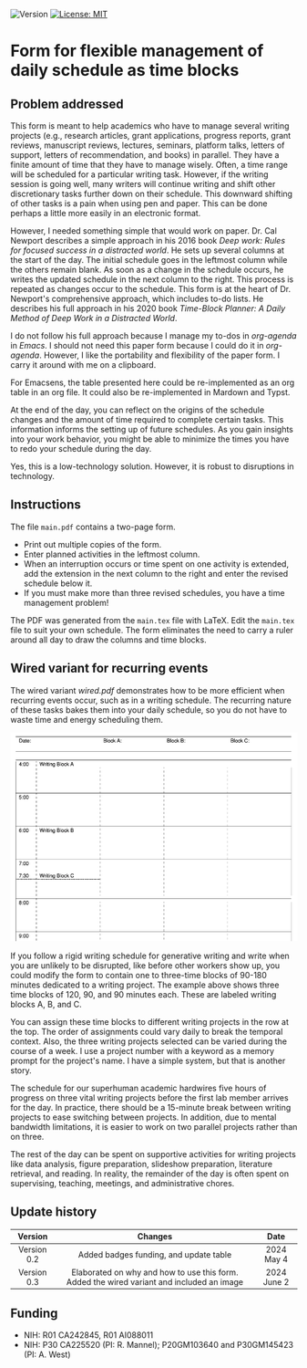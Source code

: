 ![Version](https://img.shields.io/static/v1?label=time-blocks&message=0.2&color=brightcolor)
[![License: MIT](https://img.shields.io/badge/License-MIT-blue.svg)](https://opensource.org/licenses/MIT)

# Form for flexible management of daily schedule as time blocks

## Problem addressed
This form is meant to help academics who have to manage several writing projects (e.g., research articles, grant applications, progress reports, grant reviews, manuscript reviews, lectures, seminars, platform talks, letters of support, letters of recommendation, and books) in parallel. 
They have a finite amount of time that they have to manage wisely.
Often, a time range will be scheduled for a particular writing task.
However, if the writing session is going well, many writers will continue writing and shift other discretionary tasks further down on their schedule.
This downward shifting of other tasks is a pain when using pen and paper.
This can be done perhaps a little more easily in an electronic format.

However, I needed something simple that would work on paper.
Dr. Cal Newport describes a simple approach in his 2016 book *Deep work: Rules for focused success in a distracted world*.
He sets up several columns at the start of the day.
The initial schedule goes in the leftmost column while the others remain blank. 
As soon as a change in the schedule occurs, he writes the updated schedule in the next column to the right.
This process is repeated as changes occur to the schedule.
This form is at the heart of Dr. Newport's comprehensive approach, which includes to-do lists.
He describes his full approach in his 2020 book *Time-Block Planner: A Daily Method of Deep Work in a Distracted World*.

I do not follow his full approach because I manage my to-dos in *org-agenda* in *Emacs*.
I should not need this paper form because I could do it in *org-agenda*.
However, I like the portability and flexibility of the paper form.
I carry it around with me on a clipboard.

For Emacsens, the table presented here could be re-implemented as an org table in an org file.
It could also be re-implemented in Mardown and Typst.

At the end of the day, you can reflect on the origins of the schedule changes and the amount of time required to complete certain tasks.
This information informs the setting up of future schedules.
As you gain insights into your work behavior, you might be able to minimize the times you have to redo your schedule during the day.

Yes, this is a low-technology solution.
However, it is robust to disruptions in technology.

## Instructions

The file `main.pdf` contains a two-page form. 

- Print out multiple copies of the form.
- Enter planned activities in the leftmost column.
- When an interruption occurs or time spent on one activity is extended, add the extension in the next column to the right and enter the revised schedule below it.
- If you must make more than three revised schedules, you have a time management problem!

The PDF was generated from the `main.tex` file with LaTeX.
Edit the `main.tex` file to suit your own schedule. 
The form eliminates the need to carry a ruler around all day to draw the columns and time blocks.

## Wired variant for recurring events

The wired variant *wired.pdf* demonstrates how to be more efficient when recurring events occur, such as in a writing schedule.
The recurring nature of these tasks bakes them into your daily schedule, so you do not have to waste time and energy scheduling them.

![Top of wired.pdf](images/wired.png)

If you follow a rigid writing schedule for generative writing and write when you are unlikely to be disrupted, like before other workers show up, you could modify the form to contain one to three-time blocks of 90-180 minutes dedicated to a writing project.
The example above shows three time blocks of 120, 90, and 90 minutes each.
These are labeled writing blocks A, B, and C.

You can assign these time blocks to different writing projects in the row at the top.
The order of assignments could vary daily to break the temporal context.
Also, the three writing projects selected can be varied during the course of a week. 
I use a project number with a keyword as a memory prompt for the project's name.
I have a simple system, but that is another story.

The schedule for our superhuman academic hardwires five hours of progress on three vital writing projects before the first lab member arrives for the day.
In practice, there should be a 15-minute break between writing projects to ease switching between projects.
In addition, due to mental bandwidth limitations, it is easier to work on two parallel projects rather than on three.

The rest of the day can be spent on supportive activities for writing projects like data analysis, figure preparation, slideshow preparation, literature retrieval, and reading.
In reality, the remainder of the day is often spent on supervising, teaching, meetings, and administrative chores.


## Update history
|Version      | Changes                                                                                                                                    | Date                 |
|:-----------:|:------------------------------------------------------------------------------------------------------------------------------------------:|:--------------------:|
| Version 0.2 |  Added badges funding, and update table                                                                                                    | 2024 May 4           |
| Version 0.3 | Elaborated on why and how to use this form.  Added the wired variant and included an image                                                 | 2024 June 2          |

## Funding
- NIH: R01 CA242845, R01 AI088011
- NIH: P30 CA225520 (PI: R. Mannel); P20GM103640 and P30GM145423 (PI: A. West)

